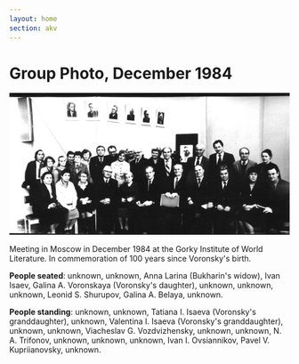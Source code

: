 ```yaml
---
layout: home
section: akv
---
```


# Group Photo, December 1984

![](../Images/Photos/GROUP84o.jpg)

Meeting in Moscow in December 1984 at the Gorky Institute of World Literature. In commemoration of 100 years since Voronsky's birth.

**People seated**: unknown, unknown, Anna Larina (Bukharin's widow), Ivan Isaev, Galina A. Voronskaya (Voronsky's daughter), unknown, unknown, unknown, Leonid S. Shurupov, Galina A. Belaya, unknown.

**People standing**: unknown, unknown, Tatiana I. Isaeva (Voronsky's granddaughter), unknown, Valentina I. Isaeva (Voronsky's granddaughter), unknown, unknown, Viacheslav G. Vozdvizhensky, unknown, unknown, N. A. Trifonov, unknown, unknown, unknown, Ivan I. Ovsiannikov, Pavel V. Kupriianovsky, unknown.